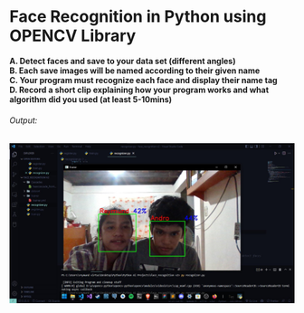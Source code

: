 # Face Recognition in Python using OPENCV Library

**A. Detect faces and save to your data set (different angles)**<br />
**B. Each save images will be named according to their given name**<br />
**C. Your program must recognize each face and display their name tag**<br />
**D. Record a short clip explaining how your program works and what algorithm did you used (at least 5-10mins)**

###### Output:
![FP2_Virtus.jpg](https://github.com/reymundvirtus/Face_Recognition/blob/main/FP2_Virtus.jpg?raw=true)